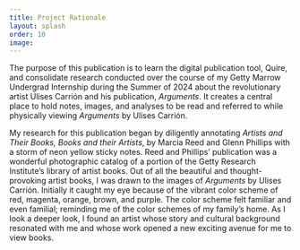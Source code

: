 ```yaml
---
title: Project Rationale
layout: splash
order: 10
image:
---
```

The purpose of this publication is to learn the digital publication tool, Quire, and consolidate research conducted over the course of my Getty Marrow Undergrad Internship during the Summer of 2024 about the revolutionary artist Ulises Carrión and his publication, *Arguments*. It creates a central place to hold notes, images, and analyses to be read and referred to while physically viewing *Arguments* by Ulises Carrión.

My research for this publication began by diligently annotating *Artists and Their Books, Books and their Artists*, by Marcia Reed and Glenn Phillips with a storm of neon yellow sticky notes. Reed and Phillips’ publication was a wonderful photographic catalog of a portion of the Getty Research Institute’s library of artist books. Out of all the beautiful and thought-provoking artist books, I was drawn to the images of *Arguments* by Ulises Carrión. Initially it caught my eye because of the vibrant color scheme of red, magenta, orange, brown, and purple. The color scheme felt familiar and even familial; reminding me of the color schemes of my family’s home. As I look a deeper look, I found an artist whose story and cultural background resonated with me and whose work opened a new exciting avenue for me to view books.
